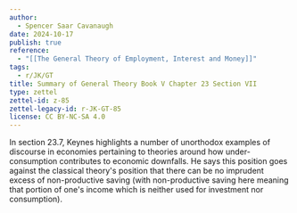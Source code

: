 ```yaml
---
author:
  - Spencer Saar Cavanaugh
date: 2024-10-17
publish: true
reference:
  - "[[The General Theory of Employment, Interest and Money]]"
tags:
  - r/JK/GT
title: Summary of General Theory Book V Chapter 23 Section VII
type: zettel
zettel-id: z-85
zettel-legacy-id: r-JK-GT-85
license: CC BY-NC-SA 4.0
---
```


In section 23.7, Keynes highlights a number of unorthodox examples of discourse in economies pertaining to theories around how under-consumption contributes to economic downfalls. He says this position goes against the classical theory's position that there can be no imprudent excess of non-productive saving (with non-productive saving here meaning that portion of one's income which is neither used for investment nor consumption).
